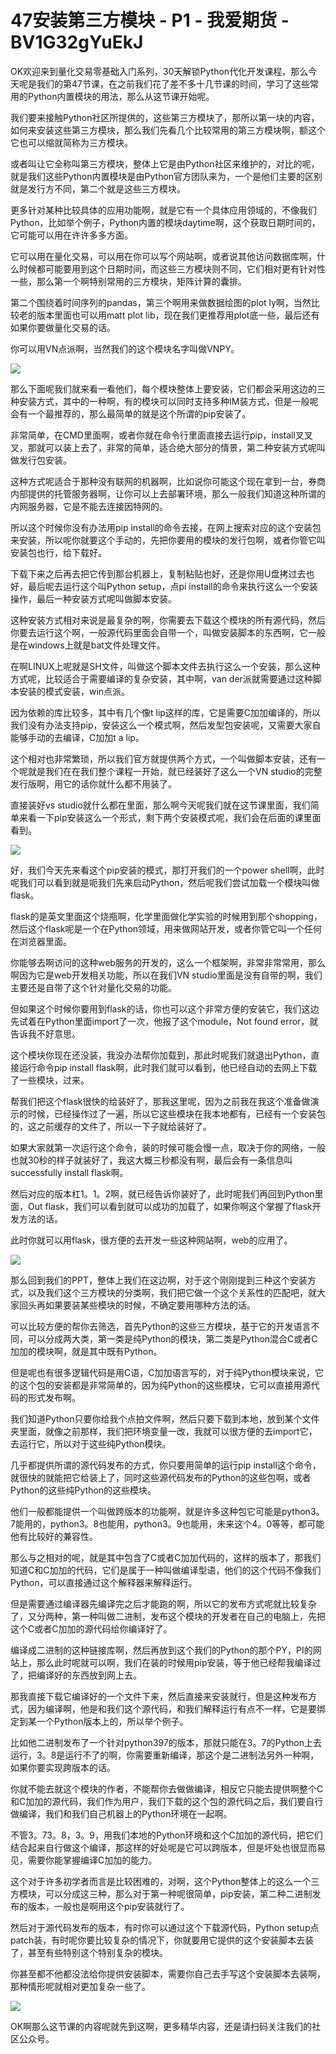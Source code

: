 # 47安装第三方模块 - P1 - 我爱期货 - BV1G32gYuEkJ

OK欢迎来到量化交易零基础入门系列，30天解锁Python代化开发课程，那么今天呢是我们的第47节课，在之前我们花了差不多十几节课的时间，学习了这些常用的Python内置模块的用法，那么从这节课开始呢。

我们要来接触Python社区所提供的，这些第三方模块了，那所以第一块的内容，如何来安装这些第三方模块，那么我们先看几个比较常用的第三方模块啊，额这个它也可以缩就简称为三方模块。

或者叫让它全称叫第三方模块，整体上它是由Python社区来维护的，对比的呢，就是我们这些Python内置模块是由Python官方团队来为，一个是他们主要的区别就是发行方不同，第二个就是这些三方模块。

更多针对某种比较具体的应用功能啊，就是它有一个具体应用领域的，不像我们Python，比如举个例子，Python内置的模块daytime啊，这个获取日期时间的，它可能可以用在许许多多方面。

它可以用在量化交易，可以用在你可以写个网站啊，或者说其他访问数据库啊，什么时候都可能要用到这个日期时间，而这些三方模块则不同，它们相对更有针对性一些，那么第一个啊特别常用的三方模块，矩阵计算的囊排。

第二个围绕着时间序列的pandas，第三个啊用来做数据绘图的plot ly啊，当然比较老的版本里面也可以用matt plot lib，现在我们更推荐用plot底一些，最后还有如果你要做量化交易的话。

你可以用VN点派啊，当然我们的这个模块名字叫做VNPY。

![](img/7dd9e03361bd49123881477547349853_1.png)

那么下面呢我们就来看一看他们，每个模块整体上要安装，它们都会采用这边的三种安装方式，其中的一种啊，有的模块可以同时支持多种IM装方式，但是一般呢会有一个最推荐的，那么最简单的就是这个所谓的pip安装了。

非常简单，在CMD里面啊，或者你就在命令行里面直接去运行pip，install叉叉叉，那就可以装上去了，非常的简单，适合绝大部分的情景，第二种安装方式呢叫做发行包安装。

这种方式呢适合于那种没有联网的机器啊，比如说你可能这个现在拿到一台，券商内部提供的托管服务器啊，让你可以上去部署环境，那么一般我们知道这种所谓的内网服务器，它是不能去连接因特网的。

所以这个时候你没有办法用pip install的命令去接，在网上搜索对应的这个安装包来安装，所以呢你就要这个手动的，先把你要用的模块的发行包啊，或者你管它叫安装包也行，给下载好。

下载下来之后再去把它传到那台机器上，复制粘贴也好，还是你用U盘拷过去也好，最后呢去运行这个叫Python setup，点pi install的命令来执行这么一个安装操作，最后一种安装方式呢叫做脚本安装。

这种安装方式相对来说是最复杂的啊，你需要去下载这个模块的所有源代码，然后你要去运行这个啊，一般源代码里面会自带一个，叫做安装脚本的东西啊，它一般是在windows上就是bat文件处理文件。

在啊LINUX上呢就是SH文件，叫做这个脚本文件去执行这么一个安装，那么这种方式呢，比较适合于需要编译的复杂安装，其中啊，van der派就需要通过这种脚本安装的模式安装，win点派。

因为依赖的库比较多，其中有几个像t lip这样的库，它是需要C加加编译的，所以我们没有办法支持pip，安装这么一个模式啊，然后发型包安装呢，又需要大家自能够手动的去编译，C加加t a lip。

这个相对也非常繁琐，所以我们官方就提供两个方式，一个叫做脚本安装，还有一个呢就是我们在在我们整个课程一开始，就已经装好了这么一个VN studio的完整发行版啊，用它的话你就什么都不用装了。

直接装好vs studio就什么都在里面，那么啊今天呢我们就在这节课里面，我们简单来看一下pip安装这么一个形式，剩下两个安装模式呢，我们会在后面的课里面看到。



![](img/7dd9e03361bd49123881477547349853_3.png)

好，我们今天先来看这个pip安装的模式，那打开我们的一个power shell啊，此时呢我们可以看到就是呃我们先来启动Python，然后呢我们尝试加载一个模块叫做flask。

flask的是英文里面这个烧瓶啊，化学里面做化学实验的时候用到那个shopping，然后这个flask呢是一个在Python领域，用来做网站开发，或者你管它叫一个任何在浏览器里面。

你能够去啊访问的这种web服务的开发的，这么一个框架啊，非常非常常用，那么啊因为它是web开发相关功能，所以在我们VN studio里面是没有自带的啊，我们主要还是自带了这个针对量化交易的功能。

但如果这个时候你要用到flask的话，你也可以这个非常方便的安装它，我们这边先试着在Python里面import了一次，他报了这个module，Not found error，就告诉我不好意思。

这个模块你现在还没装，我没办法帮你加载到，那此时呢我们就退出Python，直接运行命令pip install flask啊，此时我们就可以看到，他已经自动的去网上下载了一些模块，过来。

帮我们把这个flask很快的给装好了，那我这里呢，因为之前我在我这个准备做演示的时候，已经操作过了一遍，所以它这些模块在我本地都有，已经有一个安装包的，这之前缓存的文件了，所以一下子就给装好了。

如果大家就第一次运行这个命令，装的时候可能会慢一点，取决于你的网络，一般也就30秒的样子就装好了，我这大概三秒都没有啊，最后会有一条信息叫successfully install flask啊。

然后对应的版本杠1。1。2啊，就已经告诉你装好了，此时呢我们再回到Python里面，Out flask，我们可以看到就可以成功的加载了，如果你啊这个掌握了flask开发方法的话。

此时你就可以用flask，很方便的去开发一些这种网站啊，web的应用了。

![](img/7dd9e03361bd49123881477547349853_5.png)

那么回到我们的PPT，整体上我们在这边啊，对于这个刚刚提到三种这个安装方式，以及我们这个三方模块的分类啊，我们把它做一个这个关系性的匹配吧，就大家回头再如果要装某些模块的时候，不确定要用哪种方法的话。

可以比较方便的帮你去筛选，首先Python的这些三方模块，基于它的开发语言不同，可以分成两大类，第一类是纯Python的模块，第二类是Python混合C或者C加加的模块啊，就是其中既有Python。

但是呢也有很多逻辑代码是用C语，C加加语言写的，对于纯Python模块来说，它的这个包的安装都是非常简单的，因为纯Python的这些模块，它可以直接用源代码的形式发布啊。

我们知道Python只要你给我个点拍文件啊，然后只要下载到本地，放到某个文件夹里面，就像之前那样，我们把环境变量一改，我就可以很方便的去import它，去运行它，所以对于这些纯Python模块。

几乎都提供所谓的源代码发布的方式，你只要用简单的运行pip install这个命令，就很快的就能把它给装上了，同时这些源代码发布的Python的这些包啊，或者Python的这些纯Python的这些模块。

他们一般都能提供一个叫做跨版本的功能啊，就是许多这种包它可能是python3。7能用的，python3。8也能用，python3。9也能用，未来这个4。0等等，都可能他有比较好的兼容性。

那么与之相对的呢，就是其中包含了C或者C加加代码的，这样的版本了，那我们知道C和C加加的代码，它们是属于一种叫做编译型语，他们的这个代码不像我们Python，可以直接通过这个解释器来解释运行。

但是需要通过编译器先编译完之后才能跑的啊，所以它的发布方式呢就比较复杂了，又分两种，第一种叫做二进制，发布这个模块的开发者在自己的电脑上，先把这个C或者C加加的源代码给你编译好了。

编译成二进制的这种链接库啊，然后再放到这个我们的Python的那个PY，PI的网站上，那么此时呢就可以啊，我们在装的时候用pip安装，等于他已经帮我编译过了，把编译好的东西放到网上去。

那我直接下载它编译好的一个文件下来，然后直接来安装就行，但是这种发布方式，因为编译啊，他是和我们这个源代码，和我们解释运行有点不一样，它是要绑定到某一个Python版本上的，所以举个例子。

比如他二进制发布了一个针对python397的版本，那就只能在3。7的Python上去运行，3。8是运行不了的啊，你需要重新编译，那这个是二进制法另外一种啊，如果你要实现跨版本的话。

你就不能去就这个模块的作者，不能帮你去做做编译，相反它只能去提供啊整个C和C加加的源代码，我们作为用户，我们下载的这个包的源代码之后，我们要自行做编译，我们和我们自己机器上的Python环境在一起啊。

不管3。73。8，3。9，用我们本地的Python环境和这个C加加的源代码，把它们结合起来自行做这个编译，那这样的好处呢是它可以跨版本，但是坏处也很显而易见，需要你能掌握编译C加加的能力。

这个对于许多初学者而言是比较困难的，对啊，这个Python整体上的这么一个三方模块，可以分成这三种，那么对于第一种呢很简单，pip安装，第二种二进制发布的版本，一般也是啊用这个pip安装就行了。

然后对于源代码发布的版本，有时你可以通过这个下载源代码，Python setup点patch装，有时呢你要比较复杂的情况下，你就要用它提供的这个安装脚本去装了，甚至有些特别这个特别复杂的模块。

你甚至都不他都没法给你提供安装脚本，需要你自己去手写这个安装脚本去装啊，那种情形呢就相对更加复杂一些了。



![](img/7dd9e03361bd49123881477547349853_7.png)

OK啊那么这节课的内容呢就先到这啊，更多精华内容，还是请扫码关注我们的社区公众号。